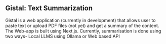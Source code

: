 ## Gistal: Text Summarization

Gistal is a web application (currently in development) that allows user to paste text or upload PDF files (not yet) and get a summary of the content.
The Web-app is built using Next.js.
Currently, summarisation is done using two ways- Local LLMS using Ollama or Web based API
